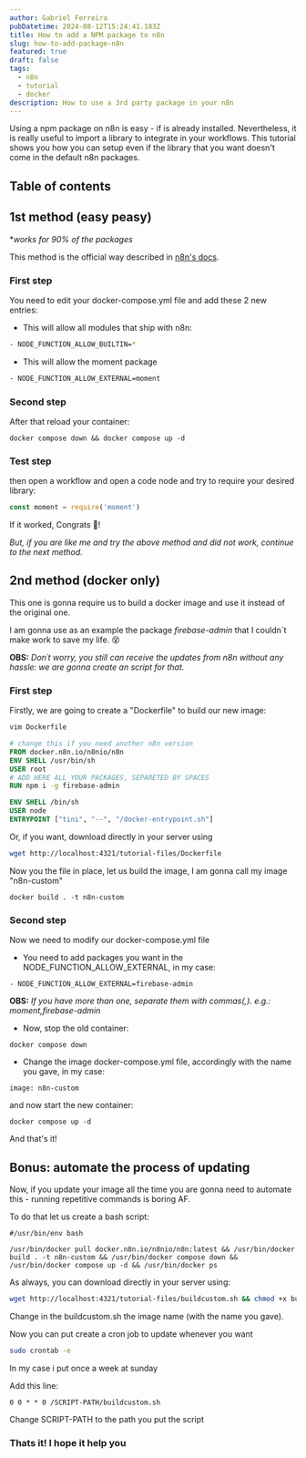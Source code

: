 ```yaml
---
author: Gabriel Ferreira
pubDatetime: 2024-08-12T15:24:41.183Z
title: How to add a NPM package to n8n
slug: how-to-add-package-n8n
featured: true
draft: false
tags:
  - n8n
  - tutorial
  - docker
description: How to use a 3rd party package in your n8n
---
```


Using a npm package on n8n is easy - if is already installed. Nevertheless, it is really useful to import a library to integrate in your workflows. This tutorial shows you how you can setup even if the library that you want doesn't come in the default n8n packages.

## Table of contents

## 1st method (easy peasy)
*_works for 90% of the packages_

This method is the official way described in [n8n's docs](https://docs.n8n.io/hosting/configuration/configuration-examples/modules-in-code-node/). 

### First step

You need to edit your docker-compose.yml file and add these 2 new entries:

- This will allow all modules that ship with n8n:
```bash
- NODE_FUNCTION_ALLOW_BUILTIN=*
```

- This will allow the moment package
```bash
- NODE_FUNCTION_ALLOW_EXTERNAL=moment
```

### Second step

After that reload your container:
```
docker compose down && docker compose up -d
```

### Test step

then open a workflow and open a code node and try to require your desired library:
```js
const moment = require('moment')
```

If it worked, Congrats 🎉! 

*But, if you are like me and try the above method and did not work, continue to the next method.*

## 2nd method (docker only)

This one is gonna require us to build a docker image and use it instead of the original one.

I am gonna use as an example the package _firebase-admin_ that I couldn´t make work to save my life. 😵

**OBS:** _Don´t worry, you still can receive the updates from n8n without any hassle: we are gonna create an script for that._

### First step

Firstly, we are going to create a "Dockerfile" to build our new image:
```bash
vim Dockerfile
```

```Dockerfile
# change this if you need another n8n version
FROM docker.n8n.io/n8nio/n8n 
ENV SHELL /usr/bin/sh
USER root 
# ADD HERE ALL YOUR PACKAGES, SEPARETED BY SPACES
RUN npm i -g firebase-admin 

ENV SHELL /bin/sh
USER node
ENTRYPOINT ["tini", "--", "/docker-entrypoint.sh"]
```

Or, if you want, download directly in your server using
```bash
wget http://localhost:4321/tutorial-files/Dockerfile 
```

Now you the file in place, let us build the image, I am gonna call my image "n8n-custom"
```
docker build . -t n8n-custom
```

### Second step

Now we need to modify our docker-compose.yml file

- You need to add packages you want in the NODE_FUNCTION_ALLOW_EXTERNAL, in my case:
```
- NODE_FUNCTION_ALLOW_EXTERNAL=firebase-admin
```

**OBS:** _If you have more than one, separate them with commas(,). e.g.: moment,firebase-admin_

- Now, stop the old container:
```
docker compose down
```

- Change the image docker-compose.yml file, accordingly with the name you gave, in my case:

```
image: n8n-custom
```

and now start the new container:
```
docker compose up -d
```

And that's it!


## Bonus: automate the process of updating

Now, if you update your image all the time you are gonna need to automate this - running repetitive commands is boring AF.

To do that let us create a bash script:

```
#/usr/bin/env bash

/usr/bin/docker pull docker.n8n.io/n8nio/n8n:latest && /usr/bin/docker build . -t n8n-custom && /usr/bin/docker compose down && /usr/bin/docker compose up -d && /usr/bin/docker ps
```

As always, you can download directly in your server using:
```bash
wget http://localhost:4321/tutorial-files/buildcustom.sh && chmod +x buildcustom.sh
```

Change in the buildcustom.sh the image name (with the name you gave).

Now you can put create a cron job to update whenever you want

```bash
sudo crontab -e
```

In my case i put once a week at sunday

Add this line:
```
0 0 * * 0 /SCRIPT-PATH/buildcustom.sh
```
Change SCRIPT-PATH to the path you put the script


### Thats it! I hope it help you